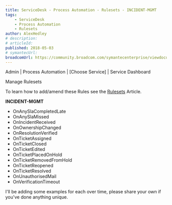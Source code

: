 ```yaml
---
title: ServiceDesk - Process Automation - Rulesets - INCIDENT-MGMT
tags:
    - ServiceDesk
    - Process Automation
    - Rulesets
author: AlexHedley
# description: 
# articleId: 
published: 2018-05-03
# symantecUrl:
broadcomUrl: https://community.broadcom.com/symantecenterprise/viewdocument/servicedesk-process-automation-8?CommunityKey=04ead5e9-3643-4118-b853-afa5a58710c6&tab=librarydocuments
---
```


<?# Markdown ?>
<?!^ "./../includes/posts/servicedesk-process-automation.md" /?>
<?#/ Markdown ?>

Admin | Process Automation | [Choose Service] | Service Dashboard
  
Manage Rulesets
  
To learn how to add/amend these Rules see the [Rulesets](https://community.broadcom.com/symantecenterprise/viewdocument?DocumentKey=38d43279-4c4d-41ba-a244-3d84b5d17f65&amp;CommunityKey=04ead5e9-3643-4118-b853-afa5a58710c6&amp;tab=librarydocuments) Article.
  
**INCIDENT-MGMT**
  
- OnAnySlaCompletedLate
- OnAnySlaMissed
- OnIncidentReceived
- OnOwnershipChanged
- OnResolutionVerified
- OnTicketAssigned
- OnTicketClosed
- OnTicketEdited
- OnTicketPlacedOnHold
- OnTicketRemovedFromHold
- OnTicketReopened
- OnTicketResolved
- OnUnauthorisedMail
- OnVerificationTimeout

I'll be adding some examples for each over time, please share your own if you've done anything unique.
